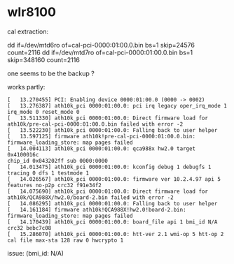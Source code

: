 # wlr8100

cal extraction:

dd if=/dev/mtd6ro of=cal-pci-0000:01:00.0.bin bs=1 skip=24576 count=2116
dd if=/dev/mtd7ro of=cal-pci-0000:01:00.0.bin bs=1 skip=348160 count=2116

one seems to be the backup ?

works partly:

```
[   13.270455] PCI: Enabling device 0000:01:00.0 (0000 -> 0002)
[   13.276387] ath10k_pci 0000:01:00.0: pci irq legacy oper_irq_mode 1 
irq_mode 0 reset_mode 0
[   13.511330] ath10k_pci 0000:01:00.0: Direct firmware load for 
ath10k/pre-cal-pci-0000:01:00.0.bin failed with error -2
[   13.522230] ath10k_pci 0000:01:00.0: Falling back to user helper
[   13.597125] firmware ath10k!pre-cal-pci-0000:01:00.0.bin: 
firmware_loading_store: map pages failed
[   14.004113] ath10k_pci 0000:01:00.0: qca988x hw2.0 target 0x4100016c 
chip_id 0x043202ff sub 0000:0000
[   14.013475] ath10k_pci 0000:01:00.0: kconfig debug 1 debugfs 1 
tracing 0 dfs 1 testmode 1
[   14.026567] ath10k_pci 0000:01:00.0: firmware ver 10.2.4.97 api 5 
features no-p2p crc32 f91e34f2
[   14.075690] ath10k_pci 0000:01:00.0: Direct firmware load for 
ath10k/QCA988X/hw2.0/board-2.bin failed with error -2
[   14.086295] ath10k_pci 0000:01:00.0: Falling back to user helper
[   14.161184] firmware ath10k!QCA988X!hw2.0!board-2.bin: 
firmware_loading_store: map pages failed
[   14.170439] ath10k_pci 0000:01:00.0: board_file api 1 bmi_id N/A 
crc32 bebc7c08
[   15.286070] ath10k_pci 0000:01:00.0: htt-ver 2.1 wmi-op 5 htt-op 2 
cal file max-sta 128 raw 0 hwcrypto 1
```

issue: (bmi_id: N/A)
